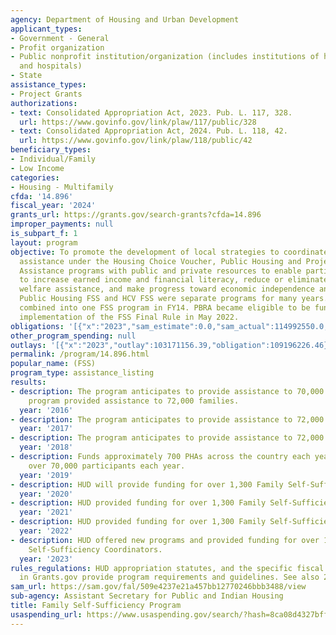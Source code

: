 ```yaml
---
agency: Department of Housing and Urban Development
applicant_types:
- Government - General
- Profit organization
- Public nonprofit institution/organization (includes institutions of higher education
  and hospitals)
- State
assistance_types:
- Project Grants
authorizations:
- text: Consolidated Appropriation Act, 2023. Pub. L. 117, 328.
  url: https://www.govinfo.gov/link/plaw/117/public/328
- text: Consolidated Appropriation Act, 2024. Pub. L. 118, 42.
  url: https://www.govinfo.gov/link/plaw/118/public/42
beneficiary_types:
- Individual/Family
- Low Income
categories:
- Housing - Multifamily
cfda: '14.896'
fiscal_year: '2024'
grants_url: https://grants.gov/search-grants?cfda=14.896
improper_payments: null
is_subpart_f: 1
layout: program
objective: To promote the development of local strategies to coordinate the use of
  assistance under the Housing Choice Voucher, Public Housing and Project-Based Rental
  Assistance programs with public and private resources to enable participating families
  to increase earned income and financial literacy, reduce or eliminate the need for
  welfare assistance, and make progress toward economic independence and self-sufficiency.
  Public Housing FSS and HCV FSS were separate programs for many years. They were
  combined into one FSS program in FY14. PBRA became eligible to be funded with the
  implementation of the FSS Final Rule in May 2022.
obligations: '[{"x":"2023","sam_estimate":0.0,"sam_actual":114992550.0,"usa_spending_actual":111686771.58},{"x":"2024","sam_estimate":0.0,"sam_actual":132673160.0,"usa_spending_actual":121682530.39},{"x":"2025","sam_estimate":0.0,"sam_actual":125000000.0,"usa_spending_actual":-5158202.01}]'
other_program_spending: null
outlays: '[{"x":"2023","outlay":103171156.39,"obligation":109196226.46},{"x":"2024","outlay":113337300.24,"obligation":132465832.0},{"x":"2025","outlay":39568.2,"obligation":2535829.0}]'
permalink: /program/14.896.html
popular_name: (FSS)
program_type: assistance_listing
results:
- description: The program anticipates to provide assistance to 70,000 families. The
    program provided assistance to 72,000 families.
  year: '2016'
- description: The program anticipates to provide assistance to 72,000 families.
  year: '2017'
- description: The program anticipates to provide assistance to 72,000 families.
  year: '2018'
- description: Funds approximately 700 PHAs across the country each year.  FSS serves
    over 70,000 participants each year.
  year: '2019'
- description: HUD will provide funding for over 1,300 Family Self-Sufficiency Coordinators.
  year: '2020'
- description: HUD provided funding for over 1,300 Family Self-Sufficiency Coordinators.
  year: '2021'
- description: HUD provided funding for over 1,300 Family Self-Sufficiency Coordinators.
  year: '2022'
- description: HUD offered new programs and provided funding for over 1,500 Family
    Self-Sufficiency Coordinators.
  year: '2023'
rules_regulations: HUD appropriation statutes, and the specific fiscal year NOFO posted
  in Grants.gov provide program requirements and guidelines. See also 24 CFR 984.
sam_url: https://sam.gov/fal/509e4237e21a457bb12770246bbb3488/view
sub-agency: Assistant Secretary for Public and Indian Housing
title: Family Self-Sufficiency Program
usaspending_url: https://www.usaspending.gov/search/?hash=8ca08d4327bff6d31d1883e2f920cbe3
---
```

